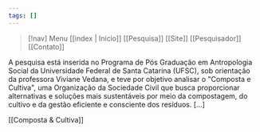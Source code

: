 ```yaml
---
tags: []
---
```

> [!nav]  Menu
> [[index | Início]]    [[Pesquisa]]    [[Site]]    [[Pesquisador]]    [[Contato]]


A pesquisa está inserida no Programa de Pós Graduação em Antropologia Social da Universidade Federal de Santa Catarina (UFSC), sob orientação da professora Viviane Vedana, e teve por objetivo analisar o "Composta e Cultiva", uma Organização da Sociedade Civil que busca proporcionar alternativas e soluções mais sustentáveis por meio da compostagem, do cultivo e da gestão eficiente e consciente dos resíduos.
  [...]

[[Composta & Cultiva]]

